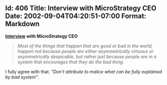 Id: 406
Title: Interview with MicroStrategy CEO
Date: 2002-09-04T04:20:51-07:00
Format: Markdown
--------------
**[Interview](http://www.bizforward.com/wdc/issues/2002-06/twenty/) with
MicroStrategy CEO**

> *Most of the things that happen that are good or bad in the world,
> happen not because people are either asymmetrically virtuous or
> asymmetrically despicable, but rather just because people are in a
> system that encourages that they do the bad thing.*

I fully agree with that. *"Don't attribute to malice what can be fully
explained by bad system"*.
